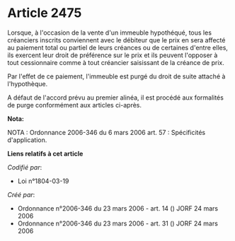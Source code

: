 # Article 2475

Lorsque, à l'occasion de la vente d'un immeuble hypothéqué, tous les créanciers inscrits conviennent avec le débiteur que le
prix en sera affecté au paiement total ou partiel de leurs créances ou de certaines d'entre elles, ils exercent leur droit de
préférence sur le prix et ils peuvent l'opposer à tout cessionnaire comme à tout créancier saisissant de la créance de prix.

Par l'effet de ce paiement, l'immeuble est purgé du droit de suite attaché à l'hypothèque.

A défaut de l'accord prévu au premier alinéa, il est procédé aux formalités de purge conformément aux articles ci-après.

**Nota:**

NOTA : Ordonnance 2006-346 du 6 mars 2006 art. 57 : Spécificités d'application.

**Liens relatifs à cet article**

_Codifié par_:

  - Loi n°1804-03-19

_Créé par_:

  - Ordonnance n°2006-346 du 23 mars 2006 - art. 14 () JORF 24 mars 2006
  - Ordonnance n°2006-346 du 23 mars 2006 - art. 31 () JORF 24 mars 2006
